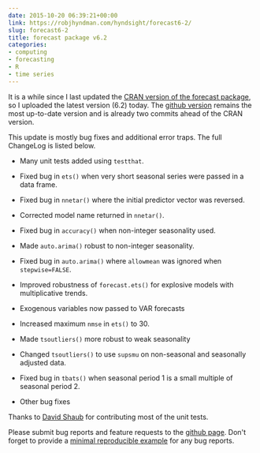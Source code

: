 ```yaml
---
date: 2015-10-20 06:39:21+00:00
link: https://robjhyndman.com/hyndsight/forecast6-2/
slug: forecast6-2
title: forecast package v6.2
categories:
- computing
- forecasting
- R
- time series
---
```


It is a while since I last updated the [CRAN version of the forecast package](https://cran.r-project.org/package=forecast), so I uploaded the latest version (6.2) today. The [github version](https://github.com/robjhyndman/forecast) remains the most up-to-date version and is already two commits ahead of the CRAN version.

This update is mostly bug fixes and additional error traps. The full ChangeLog is listed below.<!-- more -->




    
  * Many unit tests added using `testthat`.

    
  * Fixed bug in `ets()` when very short seasonal series were passed in a data frame.

    
  * Fixed bug in `nnetar()` where the initial predictor vector was reversed.

    
  * Corrected model name returned in `nnetar()`.

    
  * Fixed bug in `accuracy()` when non-integer seasonality used.

    
  * Made `auto.arima()` robust to non-integer seasonality.

    
  * Fixed bug in `auto.arima()` where `allowmean` was ignored when `stepwise=FALSE`.

    
  * Improved robustness of `forecast.ets()` for explosive models with multiplicative trends.

    
  * Exogenous variables now passed to VAR forecasts

    
  * Increased maximum `nmse` in `ets()` to 30.

    
  * Made `tsoutliers()` more robust to weak seasonality

    
  * Changed `tsoutliers()` to use `supsmu` on non-seasonal and seasonally adjusted data.

    
  * Fixed bug in `tbats()` when seasonal period 1 is a small multiple of seasonal period 2.

    
  * Other bug fixes



Thanks to [David Shaub](https://github.com/dashaub) for contributing most of the unit tests.

Please submit bug reports and feature requests to the [github page](https://github.com/robjhyndman/forecast/issues). Don't forget to provide a [minimal reproducible example](https://robjhyndman.com/hyndsight/minimal-reproducible-examples/) for any bug reports.
